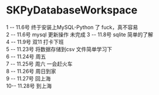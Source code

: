 # SKPyDatabaseWorkspace

1 -- 11.6号 终于安装上MySQL-Python 了 fuck，真不容易  
2 -- 11.6号 mysql 更新操作 未完成
3 -- 11.8号 sqlite 简单的了解  
4 -- 11.9号  双11 打卡下班  
5 -- 11.23号 将数据存储到csv 文件简单学习下  
6 -- 11.24号 周五  
7 -- 11.25号 周六 一会赶火车  
8 -- 11.26号 周日到家  
9 -- 11.27号 回上海  
10-- 11.28号 到上海
